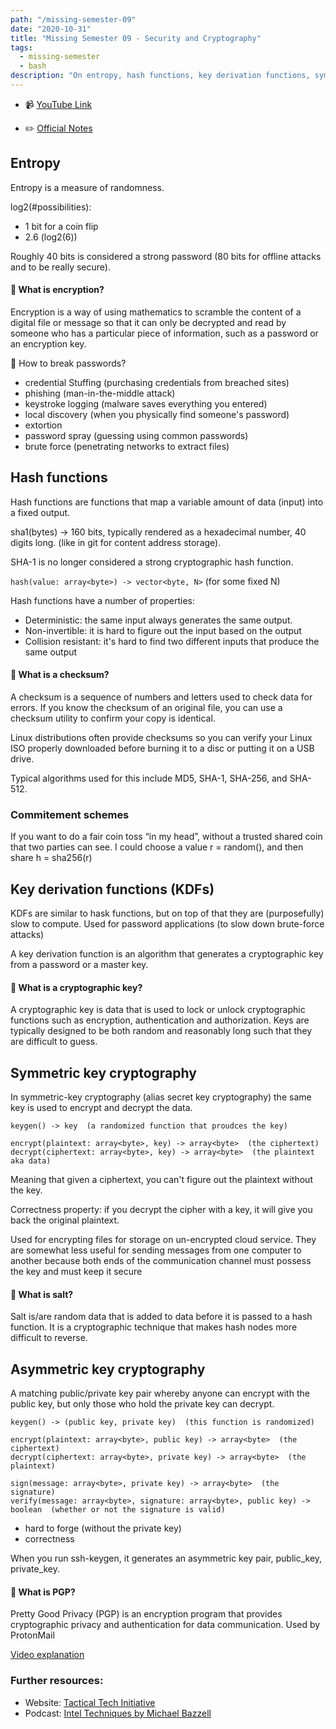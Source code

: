 ```yaml
---
path: "/missing-semester-09"
date: "2020-10-31"
title: "Missing Semester 09 - Security and Cryptography"
tags:
  - missing-semester
  - bash
description: "On entropy, hash functions, key derivation functions, symmetric and asymmetric cryptography  💪."
---
```


- 📹 [YouTube Link](https://www.youtube.com/watch?v=tjwobAmnKTo&feature=emb_logo)

- ✏️ [Official Notes](https://missing.csail.mit.edu/2020/security/)

## Entropy

Entropy is a measure of randomness.

log2(#possibilities):

- 1 bit for a coin flip
- 2.6 (log2(6))

Roughly 40 bits is considered a strong password (80 bits for offline attacks and to be really secure).

#### 🤔 What is encryption?

Encryption is a way of using mathematics to scramble the content of a digital file or message so that it can only be decrypted and read by someone who has a particular piece of information, such as a password or an encryption key.

🤔 How to break passwords?

- credential Stuffing (purchasing credentials from breached sites)
- phishing (man-in-the-middle attack)
- keystroke logging (malware saves everything you entered)
- local discovery (when you physically find someone's password)
- extortion
- password spray (guessing using common passwords)
- brute force (penetrating networks to extract files)

## Hash functions

Hash functions are functions that map a variable amount of data (input) into a fixed output.

sha1(bytes) -> 160 bits, typically rendered as a hexadecimal number, 40 digits long. (like in git for content address storage).

SHA-1 is no longer considered a strong cryptographic hash function.

`hash(value: array<byte>) -> vector<byte, N>` (for some fixed N)

Hash functions have a number of properties:

- Deterministic: the same input always generates the same output.
- Non-invertible: it is hard to figure out the input based on the output
- Collision resistant: it's hard to find two different inputs that produce the same output

#### 🤔 What is a checksum?

A checksum is a sequence of numbers and letters used to check data for errors. If you know the checksum of an original file, you can use a checksum utility to confirm your copy is identical.

Linux distributions often provide checksums so you can verify your Linux ISO properly downloaded before burning it to a disc or putting it on a USB drive.

Typical algorithms used for this include MD5, SHA-1, SHA-256, and SHA-512.

### Commitement schemes

If you want to do a fair coin toss “in my head”, without a trusted shared coin that two parties can see. I could choose a value r = random(), and then share h = sha256(r)

## Key derivation functions (KDFs)

KDFs are similar to hask functions, but on top of that they are (purposefully) slow to compute. Used for password applications (to slow down brute-force attacks)

A key derivation function is an algorithm that generates a cryptographic key from a password or a master key.

#### 🤔 What is a cryptographic key?

A cryptographic key is data that is used to lock or unlock cryptographic functions such as encryption, authentication and authorization. Keys are typically designed to be both random and reasonably long such that they are difficult to guess.

## Symmetric key cryptography

In symmetric-key cryptography (alias secret key cryptography) the same key is used to encrypt and decrypt the data.

```
keygen() -> key  (a randomized function that proudces the key)

encrypt(plaintext: array<byte>, key) -> array<byte>  (the ciphertext)
decrypt(ciphertext: array<byte>, key) -> array<byte>  (the plaintext aka data)
```

Meaning that given a ciphertext, you can't figure out the plaintext without the key.

Correctness property: if you decrypt the cipher with a key, it will give you back the original plaintext.

Used for encrypting files for storage on un-encrypted cloud service. They are somewhat less useful for sending messages from one computer to another because both ends of the communication channel must possess the key and must keep it secure

#### 🤔 What is salt?

Salt is/are random data that is added to data before it is passed to a hash function. It is a cryptographic technique that makes hash nodes more difficult to reverse.

## Asymmetric key cryptography

A matching public/private key pair whereby anyone can encrypt with the public key, but only those who hold the private key can decrypt.

```
keygen() -> (public key, private key)  (this function is randomized)

encrypt(plaintext: array<byte>, public key) -> array<byte>  (the ciphertext)
decrypt(ciphertext: array<byte>, private key) -> array<byte>  (the plaintext)

sign(message: array<byte>, private key) -> array<byte>  (the signature)
verify(message: array<byte>, signature: array<byte>, public key) -> boolean  (whether or not the signature is valid)
```

- hard to forge (without the private key)
- correctness

When you run ssh-keygen, it generates an asymmetric key pair, public_key, private_key.

#### 🤔 What is PGP?

Pretty Good Privacy (PGP) is an encryption program that provides cryptographic privacy and authentication for data communication. Used by ProtonMail

[Video explanation](https://myshadow.org/resources/the-key-concept)

### Further resources:

- Website: [Tactical Tech Initiative](https://tacticaltech.org/)
- Podcast: [Intel Techniques by Michael Bazzell ](https://inteltechniques.com/)

